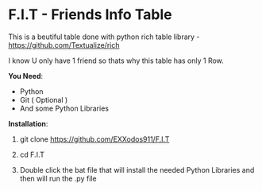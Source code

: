 # **F.I.T** - Friends Info Table

This is a beutiful table done with python rich table library  -  https://github.com/Textualize/rich

I know U only have 1 friend so thats why this table has only 1 Row.

**You Need**:

- Python
- Git ( Optional )
- And some Python Libraries

**Installation**:

1. git clone https://github.com/EXXodos911/F.I.T

2. cd F.I.T
   
3. Double click the bat file that will install the needed Python Libraries and then will run the .py file

